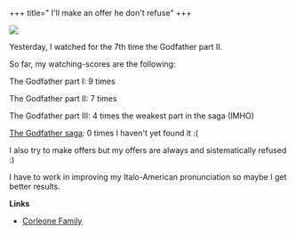 +++
title=" I'll make an offer he don't refuse"
+++

![](/images/posts/godfather.jpg)

Yesterday, I watched for the 7th time the Godfather part II.

So far, my watching-scores are the following:


The Godfather part I:  9 times

The Godfather part II: 7 times

The Godfather part III: 4 times the weakest part in the saga (IMHO)

[The Godfather saga](http://en.wikipedia.org/wiki/The_Godfather_Saga): 0 times I haven't yet found it :(

I also try to make offers but my offers are always and sistematically
refused :)

I have to work in improving my Italo-American pronunciation so maybe I get better results.

**Links**

* [Corleone Family](http://en.wikipedia.org/wiki/Corleone_family)

